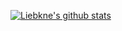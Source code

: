 [![Liebkne's github stats](https://github-readme-stats.vercel.app/api?username=liebkne)](https://github.com/anuraghazra/github-readme-stats)

